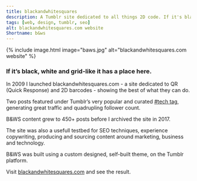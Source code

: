 ```yaml
---
title: blackandwhitesquares
description: A Tumblr site dedicated to all things 2D code. If it's black, white and grid-like it has a place here.
tags: [web, design, tumblr, seo]
alt: blackandwhitesquares.com website
Shortname: b&ws
---
```

{% include image.html image="baws.jpg" alt="blackandwhitesquares.com website" %}

### If it’s black, white and grid-like it has a place here.

In 2009 I launched blackandwhitesquares.com - a site dedicated to QR (Quick Response) and 2D barcodes - showing the best of what they can do. 

Two posts featured under Tumblr’s very popular and curated [#tech tag](https://www.tumblr.com/tagged/tech), generating great traffic and quadrupling follower count. 

B&WS content grew to 450+ posts before I archived the site in 2017.

The site was also a usefull testbed for SEO techniques, experience copywriting, producing and sourcing content around marketing, business and technology.

B&WS was built using a custom designed, self-built theme, on the Tumblr platform. 

Visit [blackandwhitesquares.com](http://blackandwhitesquares.com/) and see the result.
